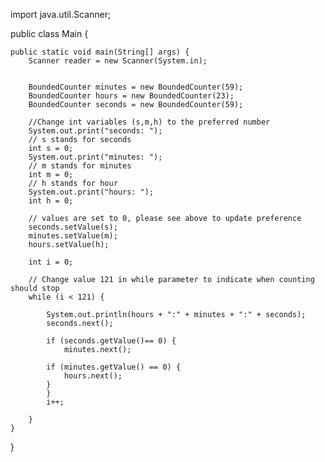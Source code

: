 
import java.util.Scanner;

public class Main {

    public static void main(String[] args) {
        Scanner reader = new Scanner(System.in);
 
        
        BoundedCounter minutes = new BoundedCounter(59);
        BoundedCounter hours = new BoundedCounter(23);
        BoundedCounter seconds = new BoundedCounter(59);
        
        //Change int variables (s,m,h) to the preferred number
        System.out.print("seconds: ");
        // s stands for seconds
        int s = 0;
        System.out.print("minutes: ");
        // m stands for minutes
        int m = 0;
        // h stands for hour
        System.out.print("hours: ");
        int h = 0;
          
        // values are set to 0, please see above to update preference
        seconds.setValue(s);
        minutes.setValue(m);
        hours.setValue(h);
        
        int i = 0;
        
        // Change value 121 in while parameter to indicate when counting should stop
        while (i < 121) {

            System.out.println(hours + ":" + minutes + ":" + seconds);
            seconds.next();
            
            if (seconds.getValue()== 0) {
                minutes.next();
            
            if (minutes.getValue() == 0) {
                hours.next();
            }
            }
            i++;

        }
    }
}
